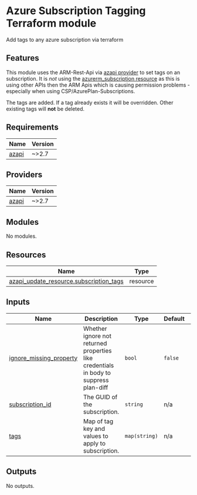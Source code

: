 # Azure Subscription Tagging Terraform module
Add tags to any azure subscription via terraform

 ## Features
 This module uses the ARM-Rest-Api via [azapi provider](https://registry.terraform.io/providers/Azure/azapi/latest/docs) to set tags on an subscription.
 It is *not* using the [azurerm_subscription resource](https://registry.terraform.io/providers/hashicorp/azurerm/latest/docs/resources/subscription) as this is using other APIs then the ARM Apis which is causing permission problems - especially when using CSP/AzurePlan-Subscriptions.

 The tags are added. If a tag already exists it will be overridden. Other existing tags will **not** be deleted.

 <!-- BEGIN_TF_DOCS -->
## Requirements

| Name | Version |
|------|---------|
| <a name="requirement_azapi"></a> [azapi](#requirement\_azapi) | ~>2.7 |

## Providers

| Name | Version |
|------|---------|
| <a name="provider_azapi"></a> [azapi](#provider\_azapi) | ~>2.7 |

## Modules

No modules.

## Resources

| Name | Type |
|------|------|
| [azapi_update_resource.subscription_tags](https://registry.terraform.io/providers/azure/azapi/latest/docs/resources/update_resource) | resource |

## Inputs

| Name | Description | Type | Default | Required |
|------|-------------|------|---------|:--------:|
| <a name="input_ignore_missing_property"></a> [ignore\_missing\_property](#input\_ignore\_missing\_property) | Whether ignore not returned properties like credentials in body to suppress plan-diff | `bool` | `false` | no |
| <a name="input_subscription_id"></a> [subscription\_id](#input\_subscription\_id) | The GUID of the subscription. | `string` | n/a | yes |
| <a name="input_tags"></a> [tags](#input\_tags) | Map of tag key and values to apply to subscription. | `map(string)` | n/a | yes |

## Outputs

No outputs.
<!-- END_TF_DOCS -->